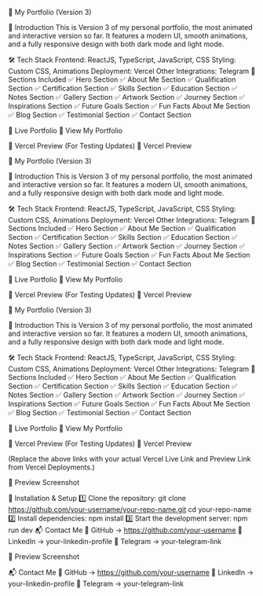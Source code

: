 🚀 My Portfolio (Version 3)

🌟 Introduction
This is Version 3 of my personal portfolio, the most animated and interactive version so far. It features a modern UI, smooth animations, and a fully responsive design with both dark mode and light mode.

🛠️ Tech Stack
Frontend: ReactJS, TypeScript, JavaScript, CSS
Styling: Custom CSS, Animations
Deployment: Vercel
Other Integrations: Telegram
📂 Sections Included
✅ Hero Section
✅ About Me Section
✅ Qualification Section
✅ Certification Section
✅ Skills Section
✅ Education Section
✅ Notes Section
✅ Gallery Section
✅ Artwork Section
✅ Journey Section
✅ Inspirations Section
✅ Future Goals Section
✅ Fun Facts About Me Section
✅ Blog Section
✅ Testimonial Section
✅ Contact Section

🚀 Live Portfolio
🔗 View My Portfolio

🔎 Vercel Preview (For Testing Updates)
🔗 Vercel Preview

🚀 My Portfolio (Version 3)

🌟 Introduction
This is Version 3 of my personal portfolio, the most animated and interactive version so far. It features a modern UI, smooth animations, and a fully responsive design with both dark mode and light mode.

🛠️ Tech Stack
Frontend: ReactJS, TypeScript, JavaScript, CSS
Styling: Custom CSS, Animations
Deployment: Vercel
Other Integrations: Telegram
📂 Sections Included
✅ Hero Section
✅ About Me Section
✅ Qualification Section
✅ Certification Section
✅ Skills Section
✅ Education Section
✅ Notes Section
✅ Gallery Section
✅ Artwork Section
✅ Journey Section
✅ Inspirations Section
✅ Future Goals Section
✅ Fun Facts About Me Section
✅ Blog Section
✅ Testimonial Section
✅ Contact Section

🚀 Live Portfolio
🔗 View My Portfolio

🔎 Vercel Preview (For Testing Updates)
🔗 Vercel Preview

🚀 My Portfolio (Version 3)

🌟 Introduction
This is Version 3 of my personal portfolio, the most animated and interactive version so far. It features a modern UI, smooth animations, and a fully responsive design with both dark mode and light mode.

🛠️ Tech Stack
Frontend: ReactJS, TypeScript, JavaScript, CSS
Styling: Custom CSS, Animations
Deployment: Vercel
Other Integrations: Telegram
📂 Sections Included
✅ Hero Section
✅ About Me Section
✅ Qualification Section
✅ Certification Section
✅ Skills Section
✅ Education Section
✅ Notes Section
✅ Gallery Section
✅ Artwork Section
✅ Journey Section
✅ Inspirations Section
✅ Future Goals Section
✅ Fun Facts About Me Section
✅ Blog Section
✅ Testimonial Section
✅ Contact Section

🚀 Live Portfolio
🔗 View My Portfolio

🔎 Vercel Preview (For Testing Updates)
🔗 Vercel Preview

(Replace the above links with your actual Vercel Live Link and Preview Link from Vercel Deployments.)

📸 Preview Screenshot

🔧 Installation & Setup
1️⃣ Clone the repository:
git clone https://github.com/your-username/your-repo-name.git
cd your-repo-name
2️⃣ Install dependencies:
npm install
3️⃣ Start the development server:
npm run dev
📬 Contact Me
🔹 GitHub → https://github.com/your-username
🔹 LinkedIn → your-linkedin-profile
🔹 Telegram → your-telegram-link

📸 Preview Screenshot


📬 Contact Me
🔹 GitHub → https://github.com/your-username
🔹 LinkedIn → your-linkedin-profile
🔹 Telegram → your-telegram-link
